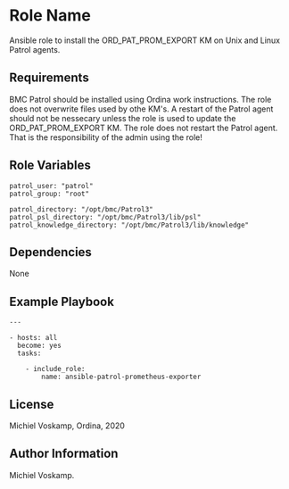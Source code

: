 Role Name
=========

Ansible role to install the ORD_PAT_PROM_EXPORT KM on Unix and Linux Patrol agents.

Requirements
------------

BMC Patrol should be installed using Ordina work instructions. The role does not overwrite files used by othe KM's. A restart of the Patrol agent should not be nessecary unless the role is used to update the ORD_PAT_PROM_EXPORT KM. The role does not restart the Patrol agent. That is the responsibility of the admin using the role!


Role Variables
--------------
```
patrol_user: "patrol"
patrol_group: "root"

patrol_directory: "/opt/bmc/Patrol3"
patrol_psl_directory: "/opt/bmc/Patrol3/lib/psl"
patrol_knowledge_directory: "/opt/bmc/Patrol3/lib/knowledge"
```

Dependencies
------------

None

Example Playbook
----------------
```
---

- hosts: all
  become: yes
  tasks:
 
    - include_role:    
        name: ansible-patrol-prometheus-exporter
```

License
-------

Michiel Voskamp, Ordina, 2020


Author Information
------------------

Michiel Voskamp.
